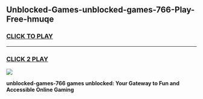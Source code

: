 
## Unblocked-Games-unblocked-games-766-Play-Free-hmuqe
<h3>
<a href="https://premium76.site?title=unblocked-games-766&ref=22A">CLICK TO PLAY</a></h3>
<hr>

<h3>
<a href="https://premium76.site?title=unblocked-games-766&ref=22A">CLICK 2 PLAY</a>
  
</h3>

<a href="https://premium76.site?title=unblocked-games-766&ref=22A"><img src="https://clearcache.store/games.png"></a>


**unblocked-games-766 games unblocked: Your Gateway to Fun and Accessible Online Gaming**
